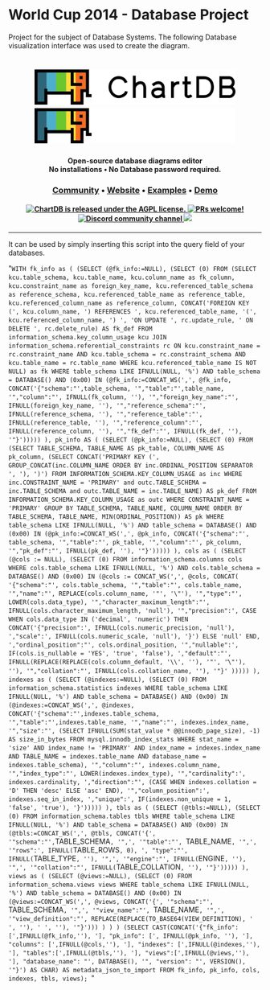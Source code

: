 # World Cup 2014 - Database Project
Project for the subject of Database Systems.
The following Database visualization interface was used to create the diagram.

<h1 align="center">
  <a href="https://chartdb.io#gh-light-mode-only">
    <img src="https://github.com/chartdb/chartdb/blob/main/src/assets/logo-light.png" width="400" height="70" alt="ChartDB">
  </a>
  <a href="https://chartdb.io##gh-dark-mode-only">
    <img src="https://github.com/chartdb/chartdb/blob/main/src/assets/logo-dark.png" width="400" height="70" alt="ChartDB">
  </a>
  <br>
</h1>

<p align="center">
  <b>Open-source database diagrams editor</b> <br />
  <b>No installations • No Database password required.</b> <br />
</p>

<h3 align="center">
  <a href="https://discord.gg/QeFwyWSKwC">Community</a>  &bull;
  <a href="https://www.chartdb.io?ref=github_readme">Website</a>  &bull;
  <a href="https://chartdb.io/templates?ref=github_readme">Examples</a>  &bull;
  <a href="https://app.chartdb.io?ref=github_readme">Demo</a>
</h3>

<h4 align="center">
  <a href="https://github.com/chartdb/chartdb?tab=AGPL-3.0-1-ov-file#readme">
    <img src="https://img.shields.io/github/license/chartdb/chartdb?color=blue" alt="ChartDB is released under the AGPL license." />
  </a>
  <a href="https://github.com/chartdb/chartdb/blob/main/CONTRIBUTING.md">
    <img src="https://img.shields.io/badge/PRs-Welcome-brightgreen" alt="PRs welcome!" />
  </a>
  <a href="https://discord.gg/QeFwyWSKwC">
    <img src="https://img.shields.io/discord/1277047413705670678?color=5865F2&label=Discord&logo=discord&logoColor=white" alt="Discord community channel" />
  </a>
  <a href="https://x.com/chartdb_io">
    <img src="https://img.shields.io/twitter/follow/ChartDB?style=social"/>
  </a>

</h4>

---

It can be used by simply inserting this script into the query field of your databases.

"` WITH fk_info as (
(SELECT (@fk_info:=NULL),
    (SELECT (0)
    FROM (SELECT kcu.table_schema,
        kcu.table_name,
        kcu.column_name as fk_column,
        kcu.constraint_name as foreign_key_name,
        kcu.referenced_table_schema as reference_schema,
        kcu.referenced_table_name as reference_table,
        kcu.referenced_column_name as reference_column,
        CONCAT('FOREIGN KEY (', kcu.column_name, ') REFERENCES ',
            kcu.referenced_table_name, '(', kcu.referenced_column_name, ') ',
            'ON UPDATE ', rc.update_rule,
            ' ON DELETE ', rc.delete_rule) AS fk_def
    FROM
        information_schema.key_column_usage kcu
    JOIN
        information_schema.referential_constraints rc
        ON kcu.constraint_name = rc.constraint_name
            AND kcu.table_schema = rc.constraint_schema
        AND kcu.table_name = rc.table_name
    WHERE
        kcu.referenced_table_name IS NOT NULL) as fk
    WHERE table_schema LIKE IFNULL(NULL, '%')
        AND table_schema = DATABASE()
        AND (0x00) IN (@fk_info:=CONCAT_WS(',', @fk_info, CONCAT('{"schema":"',table_schema,
                                    '","table":"',table_name,
                                    '","column":"', IFNULL(fk_column, ''),
                                                '","foreign_key_name":"', IFNULL(foreign_key_name, ''),
                                                '","reference_schema":"', IFNULL(reference_schema, ''),
                                                '","reference_table":"', IFNULL(reference_table, ''),
                                                '","reference_column":"', IFNULL(reference_column, ''),
                                                '","fk_def":"', IFNULL(fk_def, ''),
                                    '"}')))))
), pk_info AS (
    (SELECT (@pk_info:=NULL),
              (SELECT (0)
               FROM (SELECT TABLE_SCHEMA,
                            TABLE_NAME AS pk_table,
                            COLUMN_NAME AS pk_column,
                            (SELECT CONCAT('PRIMARY KEY (', GROUP_CONCAT(inc.COLUMN_NAME ORDER BY inc.ORDINAL_POSITION SEPARATOR ', '), ')')
                               FROM INFORMATION_SCHEMA.KEY_COLUMN_USAGE as inc
                               WHERE inc.CONSTRAINT_NAME = 'PRIMARY' and
                                     outc.TABLE_SCHEMA = inc.TABLE_SCHEMA and
                             		 outc.TABLE_NAME = inc.TABLE_NAME) AS pk_def
                       FROM INFORMATION_SCHEMA.KEY_COLUMN_USAGE as outc
                       WHERE CONSTRAINT_NAME = 'PRIMARY'
                       GROUP BY TABLE_SCHEMA, TABLE_NAME, COLUMN_NAME
                       ORDER BY TABLE_SCHEMA, TABLE_NAME, MIN(ORDINAL_POSITION)) AS pk
               WHERE table_schema LIKE IFNULL(NULL, '%')
               AND table_schema = DATABASE()
               AND (0x00) IN (@pk_info:=CONCAT_WS(',', @pk_info, CONCAT('{"schema":"', table_schema,
                                                                        '","table":"', pk_table,
                                                                        '","column":"', pk_column,
                                                                        '","pk_def":"', IFNULL(pk_def, ''),
                                                                        '"}')))))
), cols as
(
  (SELECT (@cols := NULL),
        (SELECT (0)
         FROM information_schema.columns cols
         WHERE cols.table_schema LIKE IFNULL(NULL, '%')
           AND cols.table_schema = DATABASE()
           AND (0x00) IN (@cols := CONCAT_WS(',', @cols, CONCAT(
                '{"schema":"', cols.table_schema,
                '","table":"', cols.table_name,
                '","name":"', REPLACE(cols.column_name, '"', '\"'),
                '","type":"', LOWER(cols.data_type),
                '","character_maximum_length":"', IFNULL(cols.character_maximum_length, 'null'),
                '","precision":',
                    CASE
                        WHEN cols.data_type IN ('decimal', 'numeric')
                        THEN CONCAT('{"precision":', IFNULL(cols.numeric_precision, 'null'),
                                    ',"scale":', IFNULL(cols.numeric_scale, 'null'), '}')
                        ELSE 'null'
                    END,
                ',"ordinal_position":"', cols.ordinal_position,
                '","nullable":', IF(cols.is_nullable = 'YES', 'true', 'false'),
                ',"default":"', IFNULL(REPLACE(REPLACE(cols.column_default, '\\', ''), '"', 'ֿֿֿ\"'), ''),
                '","collation":"', IFNULL(cols.collation_name, ''), '"}'
            )))))
), indexes as (
  (SELECT (@indexes:=NULL),
                (SELECT (0)
                 FROM information_schema.statistics indexes
                 WHERE table_schema LIKE IFNULL(NULL, '%')
                     AND table_schema = DATABASE()
                     AND (0x00) IN  (@indexes:=CONCAT_WS(',', @indexes, CONCAT('{"schema":"',indexes.table_schema,
                                         '","table":"',indexes.table_name,
                                         '","name":"', indexes.index_name,
                                         '","size":"',
                                                                      (SELECT IFNULL(SUM(stat_value * @@innodb_page_size), -1) AS size_in_bytes
                                                                       FROM mysql.innodb_index_stats
                                                                       WHERE stat_name = 'size'
                                                                           AND index_name != 'PRIMARY'
                                                                           AND index_name = indexes.index_name
                                                                           AND TABLE_NAME = indexes.table_name
                                                                           AND database_name = indexes.table_schema),
                                                                  '","column":"', indexes.column_name,
                                                      '","index_type":"', LOWER(indexes.index_type),
                                                      '","cardinality":', indexes.cardinality,
                                                      ',"direction":"', (CASE WHEN indexes.collation = 'D' THEN 'desc' ELSE 'asc' END),
                                                      '","column_position":', indexes.seq_in_index,
                                                      ',"unique":', IF(indexes.non_unique = 1, 'false', 'true'), '}')))))
), tbls as
(
  (SELECT (@tbls:=NULL),
              (SELECT (0)
               FROM information_schema.tables tbls
               WHERE table_schema LIKE IFNULL(NULL, '%')
                   AND table_schema = DATABASE()
                   AND (0x00) IN (@tbls:=CONCAT_WS(',', @tbls, CONCAT('{', '"schema":"', `TABLE_SCHEMA`, '",',
                                               '"table":"', `TABLE_NAME`, '",',
                                             '"rows":', IFNULL(`TABLE_ROWS`, 0),
                                             ', "type":"', IFNULL(`TABLE_TYPE`, ''), '",',
                                             '"engine":"', IFNULL(`ENGINE`, ''), '",',
                                             '"collation":"', IFNULL(`TABLE_COLLATION`, ''), '"}')))))
), views as (
(SELECT (@views:=NULL),
              (SELECT (0)
               FROM information_schema.views views
               WHERE table_schema LIKE IFNULL(NULL, '%')
                   AND table_schema = DATABASE()
                   AND (0x00) IN (@views:=CONCAT_WS(',', @views, CONCAT('{', '"schema":"', `TABLE_SCHEMA`, '",',
                                                   '"view_name":"', `TABLE_NAME`, '",',
                                                   '"view_definition":"', REPLACE(REPLACE(TO_BASE64(VIEW_DEFINITION), ' ', ''), '
', ''), '"}'))) ) )
)
(SELECT CAST(CONCAT('{"fk_info": [',IFNULL(@fk_info,''),
                '], "pk_info": [', IFNULL(@pk_info, ''),
            '], "columns": [',IFNULL(@cols,''),
            '], "indexes": [',IFNULL(@indexes,''),
            '], "tables":[',IFNULL(@tbls,''),
            '], "views":[',IFNULL(@views,''),
            '], "database_name": "', DATABASE(),
            '", "version": "', VERSION(), '"}') AS CHAR) AS metadata_json_to_import
 FROM fk_info, pk_info, cols, indexes, tbls, views);
 `"
